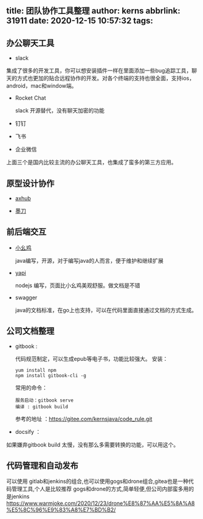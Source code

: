 title: 团队协作工具整理
author: kerns
abbrlink: 31911
date: 2020-12-15 10:57:32
tags:
---
## 办公聊天工具
  
* slack 

集成了很多的开发工具，你可以想安装插件一样在里面添加一些bug追踪工具，聊天的方式也更加的贴合远程协作的开发。对各个终端的支持也很全面，支持ios，android，mac和window端。

* Rocket Chat
  
  slack 开源替代，没有聊天加密的功能

* 钉钉
* 飞书
* 企业微信

上面三个是国内比较主流的办公聊天工具，也集成了蛮多的第三方应用。


## 原型设计协作

* [axhub](https://axhub.im/)


* [墨刀](https://modao.cc/)



## 前后端交互

* [小幺鸡][xiaoyaoji]

  java编写，开源，对于编写java的人而言，便于维护和继续扩展
  
* [yapi][yapi]
   
  nodejs 编写，页面比小幺鸡美观舒服。做文档是不错
   
* swagger

  java的文档标准，在go上也支持，可以在代码里面直接通过文档的方式生成。
  
  
## 公司文档整理

* gitbook :
  
  代码规范制定，可以生成epub等电子书，功能比较强大。
  安装：
  ```
  yum install npm
  npm install gitbook-cli -g
  ```
  
  常用的命令：
  ```
  服务启动：gitbook serve
  编译 : gitbook build
  ```
  
  参考的地址 ：https://gitee.com/kernsjava/code_rule.git

* docsify ：

如果嫌弃gitbook build 太慢，没有那么多需要转换的功能，可以用这个。

[xiaoyaoji]: https://gitee.com/zhoujingjie/apiManager
[yapi]:https://github.com/YMFE/yapi



## 代码管理和自动发布

可以使用 gitlab和jenkins的组合,也可以使用gogs和drone组合,gitea也是一种代码管理工具,个人是比较推荐 gogs和drone的方式,简单轻便,但公司内部蛮多用的是jenkins
https://www.warmjoke.com/2020/12/23/drone%E8%87%AA%E5%8A%A8%E5%8C%96%E9%83%A8%E7%BD%B2/